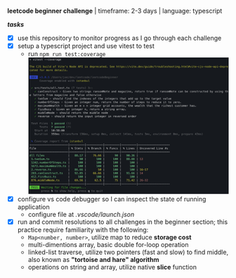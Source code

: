 **leetcode beginner challenge** | timeframe: 2-3 days | language: typescript

***tasks***
- [x] use this repository to monitor progress as I go through each challenge
- [x] setup a typescript project and use vitest to test
  * run ```npm run test:coverage```
  ![](coverage.png)
- [x] configure vs code debugger so I can inspect the state of running application   
  * configure file at *.vscode/launch.json*
- [x] run and commit resolutions to all challenges in the beginner section;  this practice require familiarity with the following:
  * ```Map<number, number>```, utilize map to reduce **storage cost**
  * multi-dimentions array, basic double for-loop operation
  * linked-list traverse, utilize two pointers (fast and slow) to find middle, also known as **"tortoise and hare" algorithm**
  * operations on string and array, utilize native **slice** function

